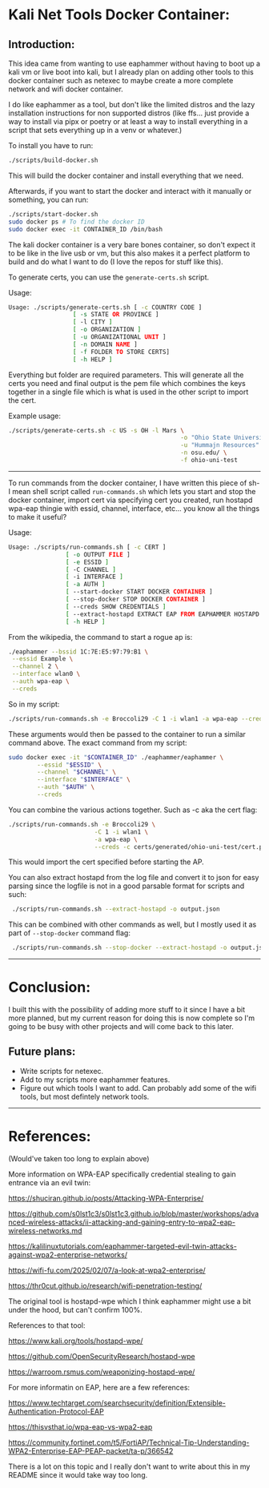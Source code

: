 # Kali Net Tools Docker Container:

## Introduction:

This idea came from wanting to use eaphammer without having to boot up a kali vm or live boot into kali, but I already plan on adding other tools to this docker container such as netexec to maybe create a more complete network and wifi docker container.

I do like eaphammer as a tool, but don't like the limited distros and the lazy installation instructions for non supported distros (like ffs... just provide a way to install via pipx or poetry or at least a way to install everything in a script that sets everything up in a venv or whatever.)

To install you have to run:

```bash
./scripts/build-docker.sh
```

This will build the docker container and install everything that we need.

Afterwards, if you want to start the docker and interact with it manually or something, you can run:

```bash
./scripts/start-docker.sh
sudo docker ps # To find the docker ID
sudo docker exec -it CONTAINER_ID /bin/bash
```

The kali docker container is a very bare bones container, so don't expect it to be like in the live usb or vm, but this also makes it a perfect platform to build and do what I want to do (I love the repos for stuff like this).

To generate certs, you can use the `generate-certs.sh` script.

Usage:

```bash
Usage: ./scripts/generate-certs.sh [ -c COUNTRY CODE ]
                  [ -s STATE OR PROVINCE ]
                  [ -l CITY ]
                  [ -o ORGANIZATION ]
                  [ -u ORGANIZATIONAL UNIT ]
                  [ -n DOMAIN NAME ]
                  [ -f FOLDER TO STORE CERTS]
                  [ -h HELP ]
```

Everything but folder are required parameters. This will generate all the certs you need and final output is the pem file which combines the keys together in a single file which is what is used in the other script to import the cert.

Example usage:

```bash
./scripts/generate-certs.sh -c US -s OH -l Mars \
                                                -o "Ohio State University" \
                                                -u "Hummajn Resources" \
                                                -n osu.edu/ \
                                                -f ohio-uni-test
```

---

To run commands from the docker container, I have written this piece of sh- I mean shell script called `run-commands.sh` which lets you start and stop the docker container, import cert via specifying cert you created, run hostapd wpa-eap thingie with essid, channel, interface, etc... you know all the things to make it useful?

Usage:

```bash
Usage: ./scripts/run-commands.sh [ -c CERT ]
                [ -o OUTPUT FILE ]
                [ -e ESSID ]
                [ -C CHANNEL ]
                [ -i INTERFACE ]
                [ -a AUTH ]
                [ --start-docker START DOCKER CONTAINER ]
                [ --stop-docker STOP DOCKER CONTAINER ]
                [ --creds SHOW CREDENTIALS ]
                [ --extract-hostapd EXTRACT EAP FROM EAPHAMMER HOSTAPD LOG ]
                [ -h HELP ]
```

From the wikipedia, the command to start a rogue ap is:

```bash
./eaphammer --bssid 1C:7E:E5:97:79:B1 \
 --essid Example \
 --channel 2 \
 --interface wlan0 \
 --auth wpa-eap \
 --creds
```

So in my script:

```bash
./scripts/run-commands.sh -e Broccoli29 -C 1 -i wlan1 -a wpa-eap --creds
```

These arguments would then be passed to the container to run a similar command above. The exact command from my script:

```bash
sudo docker exec -it "$CONTAINER_ID" ./eaphammer/eaphammer \
		--essid "$ESSID" \
		--channel "$CHANNEL" \
		--interface "$INTERFACE" \
		--auth "$AUTH" \
		--creds
```

You can combine the various actions together. Such as -c aka the cert flag:

```bash
./scripts/run-commands.sh -e Broccoli29 \
                        -C 1 -i wlan1 \
                        -a wpa-eap \
                        --creds -c certs/generated/ohio-uni-test/cert.pem 
```

This would import the cert specified before starting the AP.

You can also extract hostapd from the log file and convert it to json for easy parsing since the logfile is not in a good parsable format for scripts and such:

```bash
 ./scripts/run-commands.sh --extract-hostapd -o output.json
```

This can be combined with other commands as well, but I mostly used it as part of `--stop-docker` command flag:

```bash
 ./scripts/run-commands.sh --stop-docker --extract-hostapd -o output.json
```

---

# Conclusion:

I built this with the possibility of adding more stuff to it since I have a bit more planned, but my current reason for doing this is now complete so I'm going to be busy with other projects and will come back to this later.

## Future plans:

- Write scripts for netexec.
- Add to my scripts more eaphammer features.
- Figure out which tools I want to add. Can probably add some of the wifi tools, but most defintely network tools.

---

# References:

(Would've taken too long to explain above)

More information on WPA-EAP specifically credential stealing to gain entrance via an evil twin:

https://shuciran.github.io/posts/Attacking-WPA-Enterprise/

https://github.com/s0lst1c3/s0lst1c3.github.io/blob/master/workshops/advanced-wireless-attacks/ii-attacking-and-gaining-entry-to-wpa2-eap-wireless-networks.md

https://kalilinuxtutorials.com/eaphammer-targeted-evil-twin-attacks-against-wpa2-enterprise-networks/

https://wifi-fu.com/2025/02/07/a-look-at-wpa2-enterprise/

https://thr0cut.github.io/research/wifi-penetration-testing/

The original tool is hostapd-wpe which I think eaphammer might use a bit under the hood, but can't confirm 100%.

References to that tool:

https://www.kali.org/tools/hostapd-wpe/

https://github.com/OpenSecurityResearch/hostapd-wpe

https://warroom.rsmus.com/weaponizing-hostapd-wpe/

For more informatin on EAP, here are a few references:

https://www.techtarget.com/searchsecurity/definition/Extensible-Authentication-Protocol-EAP

https://thisvsthat.io/wpa-eap-vs-wpa2-eap

https://community.fortinet.com/t5/FortiAP/Technical-Tip-Understanding-WPA2-Enterprise-EAP-PEAP-packet/ta-p/366542

There is a lot on this topic and I really don't want to write about this in my README since it would take way too long.

